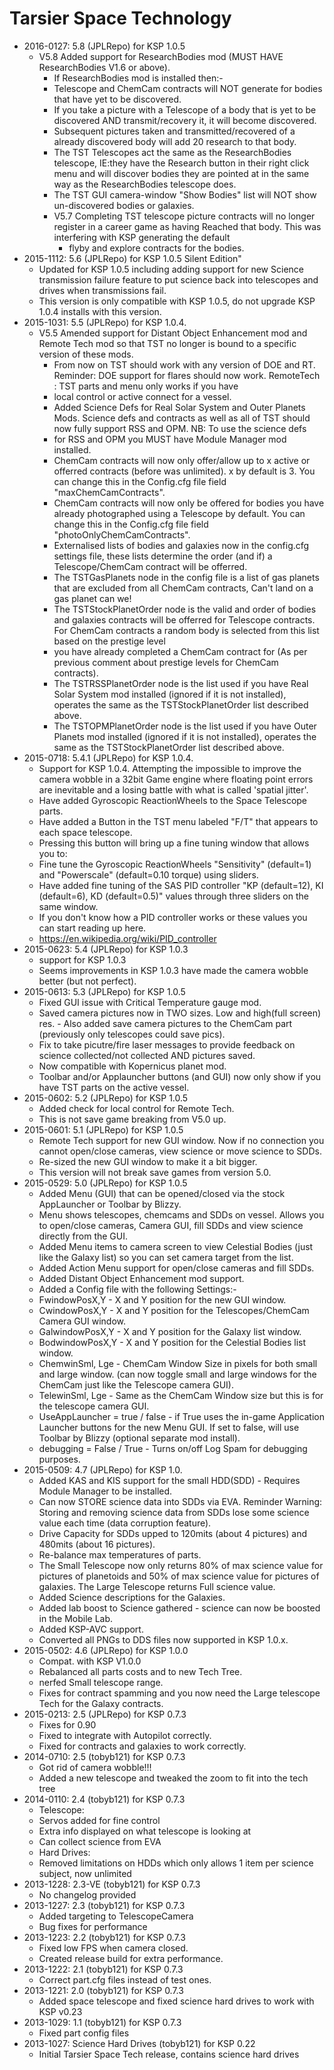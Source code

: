# Tarsier Space Technology

* 2016-0127: 5.8 (JPLRepo) for KSP 1.0.5
	+ V5.8 Added support for ResearchBodies mod (MUST HAVE ResearchBodies V1.6 or above).
		- If ResearchBodies mod is installed then:-
		- Telescope and ChemCam contracts will NOT generate for bodies that have yet to be discovered.
		- If you take a picture with a Telescope of a body that is yet to be discovered AND transmit/recovery it, it will become discovered.
		- Subsequent pictures taken and transmitted/recovered of a already discovered body will add 20 research to that body.
		- The TST Telescopes act the same as the ResearchBodies telescope, IE:they have the Research button in their right click menu and will discover bodies they are pointed at in the same way as the ResearchBodies telescope does.
		- The TST GUI camera-window "Show Bodies" list will NOT show un-discovered bodies or galaxies.
		- V5.7 Completing TST telescope picture contracts will no longer register in a career game as having Reached that body. This was interfering with KSP generating the default
			- flyby and explore contracts for the bodies.
* 2015-1112: 5.6 (JPLRepo) for KSP 1.0.5 Silent Edition"
	+ Updated for KSP 1.0.5 including adding support for new Science transmission failure feature to put science back into telescopes and drives when transmissions fail.
	+ This version is only compatible with KSP 1.0.5, do not upgrade KSP 1.0.4 installs with this version.
* 2015-1031: 5.5 (JPLRepo) for KSP 1.0.4.
	+ V5.5 Amended support for Distant Object Enhancement mod and Remote Tech mod so that TST no longer is bound to a specific version of these mods.
		- From now on TST should work with any version of DOE and RT. Reminder: DOE support for flares should now work. RemoteTech : TST parts and menu only works if you have
		- local control or active connect for a vessel.
		- Added Science Defs for Real Solar System and Outer Planets Mods. Science defs and contracts as well as all of TST should now fully support RSS and OPM. NB: To use the science defs
		- for RSS and OPM you MUST have Module Manager mod installed.
		- ChemCam contracts will now only offer/allow up to x active or offerred contracts (before was unlimited). x by default is 3. You can change this in the Config.cfg file field "maxChemCamContracts".
		- ChemCam contracts will now only be offered for bodies you have already photographed using a Telescope by default. You can change this in the Config.cfg file field "photoOnlyChemCamContracts".
		- Externalised lists of bodies and galaxies now in the config.cfg settings file, these lists determine the order (and if) a Telescope/ChemCam contract will be offerred.
		- The TSTGasPlanets node in the config file is a list of gas planets that are excluded from all ChemCam contracts, Can't land on a gas planet can we!
		- The TSTStockPlanetOrder node is the valid and order of bodies and galaxies contracts will be offerred for Telescope contracts. For ChemCam contracts a random body is selected from this list based on the prestige level
		- you have already completed a ChemCam contract for (As per previous comment about prestige levels for ChemCam contracts).
		- The TSTRSSPlanetOrder node is the list used if you have Real Solar System mod installed (ignored if it is not installed), operates the same as the TSTStockPlanetOrder list described above.
		- The TSTOPMPlanetOrder node is the list used if you have Outer Planets mod installed (ignored if it is not installed), operates the same as the TSTStockPlanetOrder list described above.
* 2015-0718: 5.4.1 (JPLRepo) for KSP 1.0.4.
	+ Support for KSP 1.0.4. Attempting the impossible to improve the camera wobble in a 32bit Game engine where floating point errors are inevitable and a losing battle with what is called 'spatial jitter'.
	+ Have added Gyroscopic ReactionWheels to the Space Telescope parts.
	+ Have added a Button in the TST menu labeled "F/T" that appears to each space telescope.
	+ Pressing this button will bring up a fine tuning window that allows you to:
	+ Fine tune the Gyroscopic ReactionWheels "Sensitivity" (default=1) and "Powerscale" (default=0.10 torque) using sliders.
	+ Have added fine tuning of the SAS PID controller "KP (default=12), KI (default=6), KD (default=0.5)" values through three sliders on the same window.
	+ If you don't know how a PID controller works or these values you can start reading up here.
	+ https://en.wikipedia.org/wiki/PID_controller
* 2015-0623: 5.4 (JPLRepo) for KSP 1.0.3
	+ support for KSP 1.0.3
	+ Seems improvements in KSP 1.0.3 have made the camera wobble better (but not perfect).
* 2015-0613: 5.3 (JPLRepo) for KSP 1.0.5
	+ Fixed GUI issue with Critical Temperature gauge mod.
	+ Saved camera pictures now in TWO sizes. Low and high(full screen) res. - Also added save camera pictures to the ChemCam part (previously only telescopes could save pics).
	+ Fix to take picutre/fire laser messages to provide feedback on science collected/not collected AND pictures saved.
	+ Now compatible with Kopernicus planet mod.
	+ Toolbar and/or Applauncher buttons (and GUI) now only show if you have TST parts on the active vessel.
* 2015-0602: 5.2 (JPLRepo) for KSP 1.0.5
	+ Added check for local control for Remote Tech.
	+ This is not save game breaking from V5.0 up.
* 2015-0601: 5.1 (JPLRepo) for KSP 1.0.5
	+ Remote Tech support for new GUI window. Now if no connection you cannot open/close cameras, view science or move science to SDDs.
	+ Re-sized the new GUI window to make it a bit bigger.
	+ This version will not break save games from version 5.0.
* 2015-0529: 5.0 (JPLRepo) for KSP 1.0.5
	+ Added Menu (GUI) that can be opened/closed via the stock AppLauncher or Toolbar by Blizzy.
	+ Menu shows telescopes, chemcams and SDDs on vessel. Allows you to open/close cameras, Camera GUI, fill SDDs and view science directly from the GUI.
	+ Added Menu items to camera screen to view Celestial Bodies (just like the Galaxy list) so you can set camera target from the list.
	+ Added Action Menu support for open/close cameras and fill SDDs.
	+ Added Distant Object Enhancement mod support.
	+ Added a Config file with the following Settings:-
	+ FwindowPosX,Y - X and Y position for the new GUI window.
	+ CwindowPosX,Y - X and Y position for the Telescopes/ChemCam Camera GUI window.
	+ GalwindowPosX,Y - X and Y position for the Galaxy list window.
	+ BodwindowPosX,Y - X and Y position for the Celestial Bodies list window.
	+ ChemwinSml, Lge - ChemCam Window Size in pixels for both small and large window. (can now toggle small and large windows for the ChemCam just like the Telescope camera GUI).
	+ TelewinSml, Lge - Same as the ChemCam Window size but this is for the telescope camera GUI.
	+ UseAppLauncher = true / false - if True uses the in-game Application Launcher buttons for the new Menu GUI. If set to false, will use Toolbar by Blizzy (optional separate mod install).
	+ debugging = False / True - Turns on/off Log Spam for debugging purposes.
* 2015-0509: 4.7 (JPLRepo) for KSP 1.0.
	+ Added KAS and KIS support for the small HDD(SDD) - Requires Module Manager to be installed.
	+ Can now STORE science data into SDDs via EVA. Reminder Warning: Storing and removing science data from SDDs lose some science value each time (data corruption feature).
	+ Drive Capacity for SDDs upped to 120mits (about 4 pictures) and 480mits (about 16 pictures).
	+ Re-balance max temperatures of parts.
	+ The Small Telescope now only returns 80% of max science value for pictures of planetoids and 50% of max science value for pictures of galaxies. The Large Telescope returns Full science value.
	+ Added Science descriptions for the Galaxies.
	+ Added lab boost to Science gathered - science can now be boosted in the Mobile Lab.
	+ Added KSP-AVC support.
	+ Converted all PNGs to DDS files now supported in KSP 1.0.x.
* 2015-0502: 4.6 (JPLRepo) for KSP 1.0.0
	+ Compat. with KSP V1.0.0
	+ Rebalanced all parts costs and to new Tech Tree.
	+ nerfed Small telescope range.
	+ Fixes for contract spamming and you now need the Large telescope Tech for the Galaxy contracts.
* 2015-0213: 2.5 (JPLRepo) for KSP 0.7.3
	+ Fixes for 0.90
	+ Fixed to integrate with Autopilot correctly.
	+ Fixed for contracts and galaxies to work correctly.
* 2014-0710: 2.5 (tobyb121) for KSP 0.7.3
	+ Got rid of camera wobble!!!
	+ Added a new telescope and tweaked the zoom to fit into the tech tree
* 2014-0110: 2.4 (tobyb121) for KSP 0.7.3
	+ Telescope:
	+ Servos added for fine control
	+ Extra info displayed on what telescope is looking at
	+ Can collect science from EVA
	+ Hard Drives:
	+ Removed limitations on HDDs which only allows 1 item per science subject, now unlimited
* 2013-1228: 2.3-VE (tobyb121) for KSP 0.7.3
	+ No changelog provided
* 2013-1227: 2.3 (tobyb121) for KSP 0.7.3
	+ Added targeting to TelescopeCamera
	+ Bug fixes for performance
* 2013-1223: 2.2 (tobyb121) for KSP 0.7.3
	+ Fixed low FPS when camera closed.
	+ Created release build for extra performance.
* 2013-1222: 2.1 (tobyb121) for KSP 0.7.3
	+ Correct part.cfg files instead of test ones.
* 2013-1221: 2.0 (tobyb121) for KSP 0.7.3
	+ Added space telescope and fixed science hard drives to work with KSP v0.23
* 2013-1029: 1.1 (tobyb121) for KSP 0.7.3
	+ Fixed part config files
* 2013-1027: Science Hard Drives (tobyb121) for KSP 0.22
	+ Initial Tarsier Space Tech release, contains science hard drives
